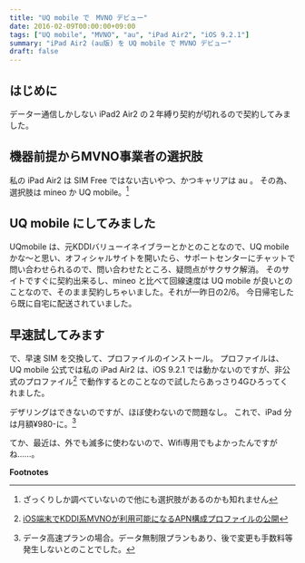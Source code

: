 ```yaml
---
title: "UQ mobile で　MVNO デビュー"
date: 2016-02-09T00:00:00+09:00
tags: ["UQ mobile", "MVNO", "au", "iPad Air2", "iOS 9.2.1"]
summary: "iPad Air2 (au版) を UQ mobile で MVNO デビュー"
draft: false
---
```


はじめに
--------

データー通信しかしない iPad2 Air2 の２年縛り契約が切れるので契約してみました。

機器前提からMVNO事業者の選択肢
------------------------------

私の iPad Air2 は SIM Free ではない古いやつ、かつキャリアは au 。
その為、選択肢は mineo か UQ mobile。[^1]

UQ mobile にしてみました
------------------------

UQmobile は、元KDDIバリューイネイブラーとかとのことなので、UQ mobile かな〜と思い、オフィシャルサイトを開いたら、サポートセンターにチャットで問い合わせられるので、問い合わせたところ、疑問点がサクサク解消。
そのサイトですぐに契約出来るし、mineo と比べて回線速度は UQ mobile が良いとのことなので、そのまま契約しちゃいました。それが一昨日の2/6。
今日帰宅したら既に自宅に配送されていました。

早速試してみます
----------------

で、早速 SIM を交換して、プロファイルのインストール。 プロファイルは、UQ mobile 公式では私の iPad Air2 は、iOS 9.2.1 では動かないのですが、非公式のプロファイル[^2]
で動作するとのことなので試したらあっさり4Gひろってくれました。

デザリングはできないのですが、ほぼ使わないので問題なし。 これで、iPad 分は月額¥980-に。[^3]

てか、最近は、外でも滅多に使わないので、Wifi専用でもよかったんですがね......。

**Footnotes**

[^1]: ざっくりしか調べていないので他にも選択肢があるのかも知れません

[^2]: [iOS端末でKDDI系MVNOが利用可能になるAPN構成プロファイルの公開](http://blogram.net/2015/07/13/mobileconfig/)

[^3]: データ高速プランの場合。データ無制限プランもあり、後で変更も手数料等発生しないとのことでした。
